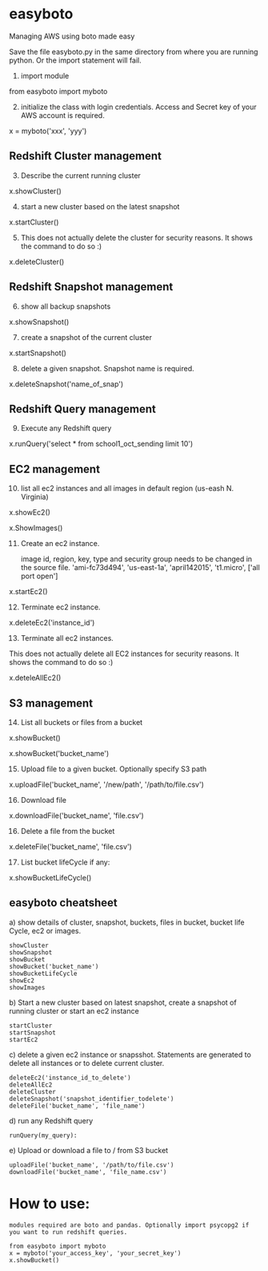 # easyboto
Managing AWS using boto made easy

Save the file easyboto.py in the same directory from where you are running python. Or the import statement will fail.

1) import module

from easyboto import myboto

2) initialize the class with login credentials. Access and Secret key of your AWS account is required.

x = myboto('xxx', 'yyy')

## Redshift Cluster management ##

3) Describe the current running cluster

x.showCluster()

4) start a new cluster based on the latest snapshot

x.startCluster()

5) This does not actually delete the cluster for security reasons. It shows the command to do so :)

x.deleteCluster()

## Redshift Snapshot management ##

6) show all backup snapshots

x.showSnapshot()

7) create a snapshot of the current cluster

x.startSnapshot()

8) delete a given snapshot. Snapshot name is required.

x.deleteSnapshot('name_of_snap')

## Redshift Query management ##

9) Execute any Redshift query

x.runQuery('select * from school1_oct_sending limit 10')

## EC2 management ##

10) list all ec2 instances and all images in default region (us-eash N. Virginia)

x.showEc2()

x.ShowImages()

11) Create an ec2 instance.
    
    image id, region, key, type and security group needs to be changed in the source file.
    'ami-fc73d494', 'us-east-1a', 'april142015', 't1.micro', ['all port open']

x.startEc2()

12) Terminate ec2 instance.

x.deleteEc2('instance_id')

13) Terminate all ec2 instances.

This does not actually delete all EC2 instances for security reasons. It shows the command to do so :)

x.deteleAllEc2()


## S3 management ##

14) List all buckets or files from a bucket 

x.showBucket()

x.showBucket('bucket_name')

15) Upload file to a given bucket. Optionally specify S3 path

x.uploadFile('bucket_name', '/new/path', '/path/to/file.csv')

16) Download file 

x.downloadFile('bucket_name', 'file.csv')

16) Delete a file from the bucket

x.deleteFile('bucket_name', 'file.csv')

17) List bucket lifeCycle if any:

x.showBucketLifeCycle()


## easyboto cheatsheet

a) show details of cluster, snapshot, buckets, files in bucket, bucket life Cycle, ec2 or images.

    showCluster
    showSnapshot
    showBucket
    showBucket('bucket_name')
    showBucketLifeCycle
    showEc2
    showImages

b) Start a new cluster based on latest snapshot, create a snapshot of running cluster or start an ec2 instance

    startCluster
    startSnapshot
    startEc2

c) delete a given ec2 instance or snapsshot. Statements are generated to delete all instances or to delete current cluster.

    deleteEc2('instance_id_to_delete')
    deleteAllEc2
    deleteCluster
    deleteSnapshot('snapshot_identifier_todelete')
    deleteFile('bucket_name', 'file_name')

d) run any Redshift query

    runQuery(my_query):

e) Upload or download a file to / from S3 bucket

    uploadFile('bucket_name', '/path/to/file.csv')
    downloadFile('bucket_name', 'file_name.csv')
    

# How to use:

    modules required are boto and pandas. Optionally import psycopg2 if you want to run redshift queries.

    from easyboto import myboto
    x = myboto('your_access_key', 'your_secret_key')
    x.showBucket()
